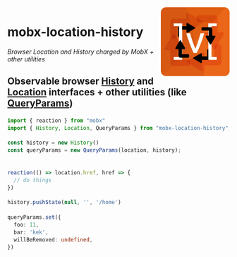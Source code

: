 <img src="assets/logo-temp.png" align="right" height="156" alt="logo" />

# mobx-location-history  

_Browser Location and History charged by MobX + other utilities_  

## Observable browser [History](src/history/history.ts) and [Location](src/location/location.ts) interfaces + other utilities (like [QueryParams](src/query-params/query-params.types.ts))   

```ts
import { reaction } from "mobx"
import { History, Location, QueryParams } from "mobx-location-history";

const history = new History()
const queryParams = new QueryParams(location, history);


reaction(() => location.href, href => {
  // do things
})

history.pushState(null, '', '/home')

queryParams.set({
  foo: 11,
  bar: 'kek',
  willBeRemoved: undefined,
})
```

